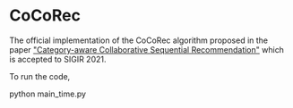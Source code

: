 # CoCoRec
The official implementation of the CoCoRec algorithm proposed in the paper ["Category-aware Collaborative Sequential Recommendation"](https://dl.acm.org/doi/abs/10.1145/3404835.3462832) which is accepted to SIGIR 2021.

To run the code, 

python main_time.py
